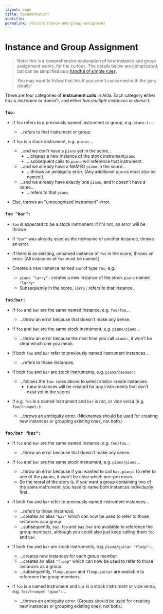 ```yaml
---
layout: page
title: Documentation
subtitle: 
permalink: /docs/instance-and-group-assignment
---
```


# Instance and Group Assignment

> Note: this is a comprehensive explanation of how instance and group assignment works, for the curious. The details below are complicated, but can be simplified as a [handful of simple rules](scores-and-parts.md#how-instances-are-assigned).
>
> You may want to follow that link if you aren't concerned with the gory details!

There are four categories of **instrument calls** in Alda. Each category either _has a nickname_ or doesn't, and either _has multiple instances_ or doesn't.

### `foo:`

- If `foo` refers to a previously named instrument or group, e.g. `piano-1:`...
  - ...refers to that instrument or group.

- If `foo` is a stock instrument, e.g. `piano:`...
  - ...and we don't have a `piano` yet in the score...
    - ...creates a new instance of the stock instrument`piano`.
    - ...subsequent calls to `piano` will reference that instrument.
  - ...and we already have a NAMED `piano` in the score...
    - ...throws an ambiguity error. (Any additional `piano`s must also be named.)
  - ...and we already have exactly one `piano`, and it doesn't have a name...
    - ...refers to that `piano`.

- Else, throws an "unrecognized instrument" error.

### `foo "bar":`

- `foo` is expected to be a stock instrument. If it's not, an error will be thrown.

- If `"bar"` was already used as the nickname of another instance, throws an error.

- If there is an existing, unnamed instance of `foo` in the score, throws an error. (All instances of `foo` must be named.)

- Creates a new instance named `bar` of type `foo`, e.g.:
  - `piano "larry":` creates a new instance of the stock `piano` named `"larry"`
  - Subsequently in the score, `larry:` refers to that instance.

### `foo/bar:`

- If `foo` and `bar` are the same named instance, e.g. `foo/foo`...
  - ...throw an error because that doesn't make any sense.

- If `foo` and `bar` are the same stock instrument, e.g. `piano/piano`...
  - ...throw an error because the next time you call `piano:`, it won't be clear which one you mean.

- If both `foo` and `bar` refer to previously named instrument instances...
  - ...refers to those instances.

- If both `foo` and `bar` are stock instruments, e.g. `piano/bassoon:`
  - ...follows the `foo:` rules above to select and/or create instances.
    - (new instances will be created for any instruments that don't exist yet in the score)

- If e.g. `foo` is a named instrument and `bar` is not, or vice versa (e.g. `foo/trumpet:`):
  - ...throws an ambiguity error. (Nicknames should be used for creating new instances or grouping existing ones, not both.)

### `foo/bar "baz":`

- If `foo` and `bar` are the same named instance, e.g. `foo/foo`...
  - ...throw an error because that doesn't make any sense.

- If `foo` and `bar` are the same stock instrument, e.g. `piano/piano`...
  - ...throw an error because if you wanted to call `baz.piano:` to refer to one of the pianos, it won't be clear which one you mean.
  - So the moral of the story is, if you want a group containing two of the same instrument, you have to name both instances individually first.

- If both `foo` and `bar` refer to previously named instrument instances...
  - ...refers to those instances.
  - ...creates an alias `"baz"` which can now be used to refer to those instances as a group.
  - ...subsequently, `baz.foo` and `baz.bar` are available to reference the group members, although you could also just keep calling them `foo` and `bar`.

- If both `foo` and `bar` are stock instruments, e.g. `piano/guitar "floop":`...
  - ...creates new instances for each group member.
  - ...creates an alias `"floop"` which can now be used to refer to those instances as a group.
  - ...subsequently, `floop.piano` and `floop.guitar` are available to reference the group members.

- If `foo` is a named instrument and `bar` is a stock instrument or vice versa, e.g. `foo/trumpet "quux":`...
  - ...throws an ambiguity error. (Groups should be used for creating new instances or grouping existing ones, not both.)
